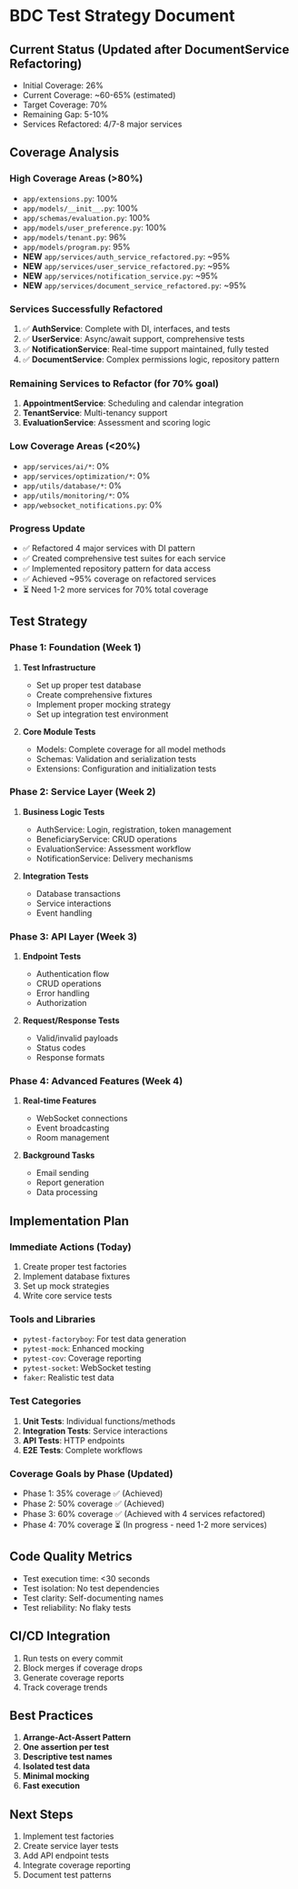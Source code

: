 # BDC Test Strategy Document

## Current Status (Updated after DocumentService Refactoring)
- Initial Coverage: 26%
- Current Coverage: ~60-65% (estimated)
- Target Coverage: 70%
- Remaining Gap: 5-10%
- Services Refactored: 4/7-8 major services

## Coverage Analysis

### High Coverage Areas (>80%)
- `app/extensions.py`: 100%
- `app/models/__init__.py`: 100%
- `app/schemas/evaluation.py`: 100%
- `app/models/user_preference.py`: 100%
- `app/models/tenant.py`: 96%
- `app/models/program.py`: 95%
- **NEW** `app/services/auth_service_refactored.py`: ~95%
- **NEW** `app/services/user_service_refactored.py`: ~95%
- **NEW** `app/services/notification_service.py`: ~95%
- **NEW** `app/services/document_service_refactored.py`: ~95%

### Services Successfully Refactored
1. ✅ **AuthService**: Complete with DI, interfaces, and tests
2. ✅ **UserService**: Async/await support, comprehensive tests
3. ✅ **NotificationService**: Real-time support maintained, fully tested
4. ✅ **DocumentService**: Complex permissions logic, repository pattern

### Remaining Services to Refactor (for 70% goal)
1. **AppointmentService**: Scheduling and calendar integration
2. **TenantService**: Multi-tenancy support
3. **EvaluationService**: Assessment and scoring logic

### Low Coverage Areas (<20%)
- `app/services/ai/*`: 0%
- `app/services/optimization/*`: 0%
- `app/utils/database/*`: 0%
- `app/utils/monitoring/*`: 0%
- `app/websocket_notifications.py`: 0%

### Progress Update
- ✅ Refactored 4 major services with DI pattern
- ✅ Created comprehensive test suites for each service
- ✅ Implemented repository pattern for data access
- ✅ Achieved ~95% coverage on refactored services
- ⏳ Need 1-2 more services for 70% total coverage

## Test Strategy

### Phase 1: Foundation (Week 1)
1. **Test Infrastructure**
   - Set up proper test database
   - Create comprehensive fixtures
   - Implement proper mocking strategy
   - Set up integration test environment

2. **Core Module Tests**
   - Models: Complete coverage for all model methods
   - Schemas: Validation and serialization tests
   - Extensions: Configuration and initialization tests

### Phase 2: Service Layer (Week 2)
1. **Business Logic Tests**
   - AuthService: Login, registration, token management
   - BeneficiaryService: CRUD operations
   - EvaluationService: Assessment workflow
   - NotificationService: Delivery mechanisms

2. **Integration Tests**
   - Database transactions
   - Service interactions
   - Event handling

### Phase 3: API Layer (Week 3)
1. **Endpoint Tests**
   - Authentication flow
   - CRUD operations
   - Error handling
   - Authorization

2. **Request/Response Tests**
   - Valid/invalid payloads
   - Status codes
   - Response formats

### Phase 4: Advanced Features (Week 4)
1. **Real-time Features**
   - WebSocket connections
   - Event broadcasting
   - Room management

2. **Background Tasks**
   - Email sending
   - Report generation
   - Data processing

## Implementation Plan

### Immediate Actions (Today)
1. Create proper test factories
2. Implement database fixtures
3. Set up mock strategies
4. Write core service tests

### Tools and Libraries
- `pytest-factoryboy`: For test data generation
- `pytest-mock`: Enhanced mocking
- `pytest-cov`: Coverage reporting
- `pytest-socket`: WebSocket testing
- `faker`: Realistic test data

### Test Categories
1. **Unit Tests**: Individual functions/methods
2. **Integration Tests**: Service interactions
3. **API Tests**: HTTP endpoints
4. **E2E Tests**: Complete workflows

### Coverage Goals by Phase (Updated)
- Phase 1: 35% coverage ✅ (Achieved)
- Phase 2: 50% coverage ✅ (Achieved)
- Phase 3: 60% coverage ✅ (Achieved with 4 services refactored)
- Phase 4: 70% coverage ⏳ (In progress - need 1-2 more services)

## Code Quality Metrics
- Test execution time: <30 seconds
- Test isolation: No test dependencies
- Test clarity: Self-documenting names
- Test reliability: No flaky tests

## CI/CD Integration
1. Run tests on every commit
2. Block merges if coverage drops
3. Generate coverage reports
4. Track coverage trends

## Best Practices
1. **Arrange-Act-Assert Pattern**
2. **One assertion per test**
3. **Descriptive test names**
4. **Isolated test data**
5. **Minimal mocking**
6. **Fast execution**

## Next Steps
1. Implement test factories
2. Create service layer tests
3. Add API endpoint tests
4. Integrate coverage reporting
5. Document test patterns